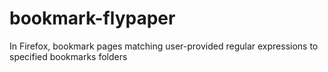 bookmark-flypaper
=================

In Firefox, bookmark pages matching user-provided regular expressions to specified bookmarks folders
